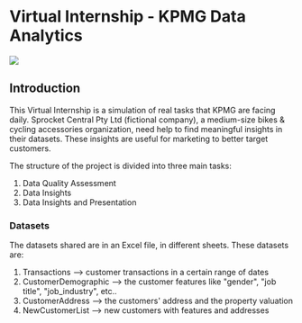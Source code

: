 # Virtual Internship - KPMG Data Analytics
<p>
<a href="https://www.insidesherpa.com/virtual-internships/theme/m7W4GMqeT3bh9Nb2c/KPMG-Data-Analytics-Virtual-Internship" target="_blank">
<img src="https://s3-ap-southeast-2.amazonaws.com/insidesherpa-assets/icons/KPMG-inside-sherpa-thumb.jpg"></a>
</p>

## Introduction
This Virtual Internship is a simulation of real tasks that KPMG are facing daily. 
Sprocket Central Pty Ltd (fictional company), a medium-size bikes & cycling accessories organization, need help to find meaningful insights in their datasets. These insights are useful for marketing to better target customers.  
  
The structure of the project is divided into three main tasks:
1. Data Quality Assessment
2. Data Insights
3. Data Insights and Presentation
  
### Datasets
The datasets shared are in an Excel file, in different sheets. These datasets are:
1. Transactions --> customer transactions in a certain range of dates
2. CustomerDemographic --> the customer features like "gender", "job title", "job_industry", etc..
3. CustomerAddress --> the customers' address and the property valuation
4. NewCustomerList --> new customers with features and addresses


